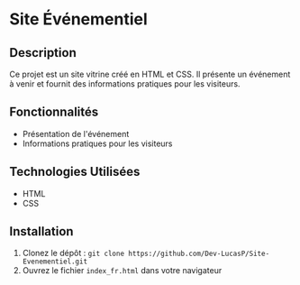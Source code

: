 # Site Événementiel

## Description

Ce projet est un site vitrine créé en HTML et CSS. Il présente un événement à venir et fournit des informations pratiques pour les visiteurs.

## Fonctionnalités

- Présentation de l'événement
- Informations pratiques pour les visiteurs

## Technologies Utilisées

- HTML
- CSS

## Installation

1. Clonez le dépôt : `git clone https://github.com/Dev-LucasP/Site-Evenementiel.git`
2. Ouvrez le fichier `index_fr.html` dans votre navigateur
